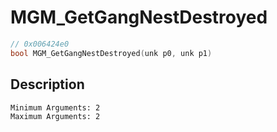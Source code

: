 # MGM_GetGangNestDestroyed
```c
// 0x006424e0
bool MGM_GetGangNestDestroyed(unk p0, unk p1)
```
## Description
```
Minimum Arguments: 2
Maximum Arguments: 2
```
